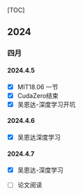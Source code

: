 [TOC]

## 2024

### 四月

#### 2024.4.5

- [x] MIT18.06 一节
- [x] CudaZero结束
- [x] 吴恩达-深度学习开坑

#### 2024.4.6

- [x] 吴恩达深度学习

#### 2024.4.7
- [x] 吴恩达-深度学习

- [ ] 论文阅读

    
